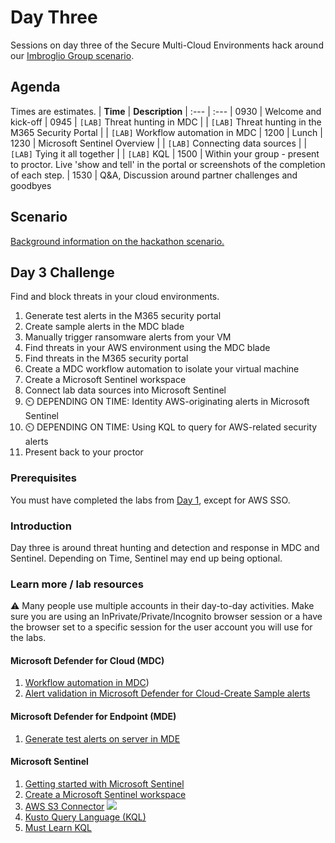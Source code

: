 # Day Three
Sessions on day three of the Secure Multi-Cloud Environments hack around our [Imbroglio Group scenario](Scenario.md).

## Agenda
Times are estimates.
| **Time** | **Description**
| :--- | :---
| 0930 | Welcome and kick-off
| 0945 | `[LAB]` Threat hunting in MDC
|  | `[LAB]` Threat hunting in the M365 Security Portal
|  | `[LAB]` Workflow automation in MDC
| 1200 | Lunch
| 1230 | Microsoft Sentinel Overview
|  | `[LAB]` Connecting data sources
|  | `[LAB]` Tying it all together
|  | `[LAB]` KQL
| 1500 | Within your group - present to proctor. Live 'show and tell' in the portal or screenshots of the completion of each step.
| 1530 | Q&A, Discussion around partner challenges and goodbyes

## Scenario
[Background information on the hackathon scenario.](Scenario.md)

## Day 3 Challenge
Find and block threats in your cloud environments.
1. Generate test alerts in the M365 security portal
2. Create sample alerts in the MDC blade
3. Manually trigger ransomware alerts from your VM
4. Find threats in your AWS environment using the MDC blade
5. Find threats in the M365 security portal
6. Create a MDC workflow automation to isolate your virtual machine
7. Create a Microsoft Sentinel workspace
8. Connect lab data sources into Microsoft Sentinel
9. :timer_clock: DEPENDING ON TIME: Identity AWS-originating alerts in Microsoft Sentinel
10. :timer_clock: DEPENDING ON TIME: Using KQL to query for AWS-related security alerts
11. Present back to your proctor

### Prerequisites
You must have completed the labs from [Day 1](Day1.md), except for AWS SSO.

### Introduction
Day three is around threat hunting and detection and response in MDC and Sentinel. Depending on Time, Sentinel may end up being optional.

### Learn more / lab resources
:warning: Many people use multiple accounts in their day-to-day activities. Make sure you are using an InPrivate/Private/Incognito browser session or a have the browser set to a specific session for  the user account you will use for the labs.

#### Microsoft Defender for Cloud (MDC)
1. [Workflow automation in MDC](https://docs.microsoft.com/en-us/azure/defender-for-cloud/workflow-automation))
2. [Alert validation in Microsoft Defender for Cloud-Create Sample alerts](https://docs.microsoft.com/en-us/azure/defender-for-cloud/alert-validation#generate-sample-security-alerts)

#### Microsoft Defender for Endpoint (MDE)
1. [Generate test alerts on server in MDE](https://docs.microsoft.com/en-us/azure/defender-for-cloud/integration-defender-for-endpoint?tabs=windows#send-a-test-alert)

#### Microsoft Sentinel
1.  [Getting started with Microsoft Sentinel](https://learn.microsoft.com/en-us/azure/sentinel/quickstart-onboard)
2.  [Create a Microsoft Sentinel workspace](https://learn.microsoft.com/en-us/training/modules/create-manage-azure-sentinel-workspaces/3-create-azure-sentinel-workspace)
3. [AWS S3 Connector](https://docs.microsoft.com/en-us/azure/sentinel/connect-aws?tabs=s3) [![](https://img.shields.io/badge/-STRETCH%20GOAL-important?style=flat)](#stetch-goals)
4. [Kusto Query Language (KQL)](https://learn.microsoft.com/en-us/azure/sentinel/kusto-overview)
5. [Must Learn KQL](https://aka.ms/mustlearnkql)
